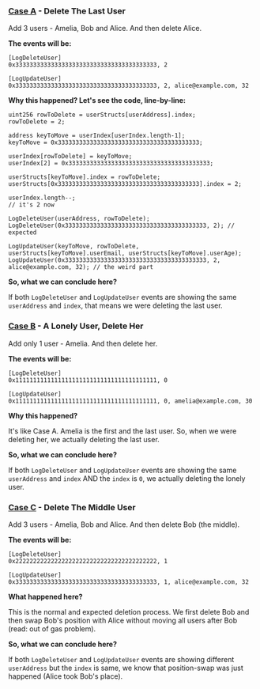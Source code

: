 ### [Case A](./test/user_crud_case_a.js) - Delete The Last User

Add 3 users - Amelia, Bob and Alice. And then delete Alice.

**The events will be:**

```
[LogDeleteUser]
0x3333333333333333333333333333333333333333, 2

[LogUpdateUser]
0x3333333333333333333333333333333333333333, 2, alice@example.com, 32
```

**Why this happened? Let's see the code, line-by-line:**

```
uint256 rowToDelete = userStructs[userAddress].index;
rowToDelete = 2;

address keyToMove = userIndex[userIndex.length-1];
keyToMove = 0x3333333333333333333333333333333333333333;

userIndex[rowToDelete] = keyToMove;
userIndex[2] = 0x3333333333333333333333333333333333333333;

userStructs[keyToMove].index = rowToDelete;
userStructs[0x3333333333333333333333333333333333333333].index = 2;

userIndex.length--;
// it's 2 now

LogDeleteUser(userAddress, rowToDelete);
LogDeleteUser(0x3333333333333333333333333333333333333333, 2); // expected

LogUpdateUser(keyToMove, rowToDelete, userStructs[keyToMove].userEmail, userStructs[keyToMove].userAge);
LogUpdateUser(0x3333333333333333333333333333333333333333, 2, alice@example.com, 32); // the weird part
```

**So, what we can conclude here?**

If both `LogDeleteUser` and `LogUpdateUser` events are showing the same `userAddress` and `index`, that means we were deleting the last user.

### [Case B](./test/user_crud_case_b.js) - A Lonely User, Delete Her

Add only 1 user - Amelia. And then delete her.

**The events will be:**

```
[LogDeleteUser]
0x1111111111111111111111111111111111111111, 0

[LogUpdateUser]
0x1111111111111111111111111111111111111111, 0, amelia@example.com, 30
```

**Why this happened?**

It's like Case A. Amelia is the first and the last user. So, when we were deleting her, we actually deleting the last user.

**So, what we can conclude here?**

If both `LogDeleteUser` and `LogUpdateUser` events are showing the same `userAddress` and `index` AND the `index` is `0`, we actually deleting the lonely user.

### [Case C](./test/user_crud_case_c.js) - Delete The Middle User

Add 3 users - Amelia, Bob and Alice. And then delete Bob (the middle).

**The events will be:**

```
[LogDeleteUser]
0x2222222222222222222222222222222222222222, 1

[LogUpdateUser]
0x3333333333333333333333333333333333333333, 1, alice@example.com, 32
```

**What happened here?**

This is the normal and expected deletion process. We first delete Bob and then swap Bob's position with Alice without moving all users after Bob (read: out of gas problem).

**So, what we can conclude here?**

If both `LogDeleteUser` and `LogUpdateUser` events are showing different `userAddress` but the `index` is same, we know that position-swap was just happened (Alice took Bob's place).
